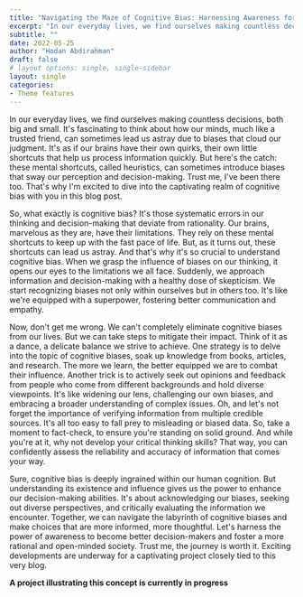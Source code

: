 ```yaml
---
title: "Navigating the Maze of Cognitive Bias: Harnessing Awareness for Better Decision-Making"
excerpt: "In our everyday lives, we find ourselves making countless decisions, both big and small."
subtitle: ""
date: 2022-05-25
author: "Hodan Abdirahman"
draft: false
# layout options: single, single-sidebar
layout: single
categories:
- Theme features
---
```

In our everyday lives, we find ourselves making countless decisions, both big and small. It's fascinating to think about how our minds, much like a trusted friend, can sometimes lead us astray due to biases that cloud our judgment. It's as if our brains have their own quirks, their own little shortcuts that help us process information quickly. But here's the catch: these mental shortcuts, called heuristics, can sometimes introduce biases that sway our perception and decision-making. Trust me, I've been there too. That's why I'm excited to dive into the captivating realm of cognitive bias with you in this blog post.


So, what exactly is cognitive bias? It's those systematic errors in our thinking and decision-making that deviate from rationality. Our brains, marvelous as they are, have their limitations. They rely on these mental shortcuts to keep up with the fast pace of life. But, as it turns out, these shortcuts can lead us astray. And that's why it's so crucial to understand cognitive bias. When we grasp the influence of biases on our thinking, it opens our eyes to the limitations we all face. Suddenly, we approach information and decision-making with a healthy dose of skepticism. We start recognizing biases not only within ourselves but in others too. It's like we're equipped with a superpower, fostering better communication and empathy.

Now, don't get me wrong. We can't completely eliminate cognitive biases from our lives. But we can take steps to mitigate their impact. Think of it as a dance, a delicate balance we strive to achieve. One strategy is to delve into the topic of cognitive biases, soak up knowledge from books, articles, and research. The more we learn, the better equipped we are to combat their influence. Another trick is to actively seek out opinions and feedback from people who come from different backgrounds and hold diverse viewpoints. It's like widening our lens, challenging our own biases, and embracing a broader understanding of complex issues.
Oh, and let's not forget the importance of verifying information from multiple credible sources. It's all too easy to fall prey to misleading or biased data. So, take a moment to fact-check, to ensure you're standing on solid ground. And while you're at it, why not develop your critical thinking skills? That way, you can confidently assess the reliability and accuracy of information that comes your way.

Sure, cognitive bias is deeply ingrained within our human cognition. But understanding its existence and influence gives us the power to enhance our decision-making abilities. It's about acknowledging our biases, seeking out diverse perspectives, and critically evaluating the information we encounter. Together, we can navigate the labyrinth of cognitive biases and make choices that are more informed, more thoughtful. Let's harness the power of awareness to become better decision-makers and foster a more rational and open-minded society. Trust me, the journey is worth it.
Exciting developments are underway for a captivating project closely tied to this very blog.

**A project illustrating this concept is currently in progress**
